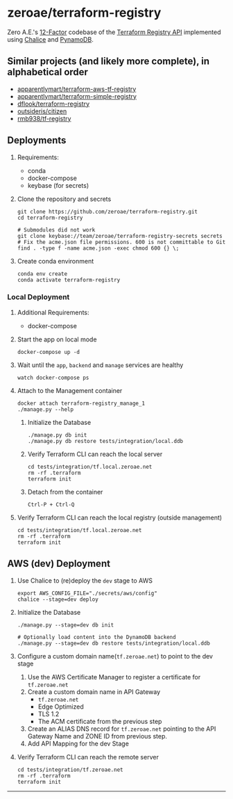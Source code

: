 # zeroae/terraform-registry
Zero A.E.'s [12-Factor][12-factor] codebase of the [Terraform Registry API][registry-api] implemented using [Chalice][chalice] and [PynamoDB][pynamodb].

## Similar projects (and likely more complete), in alphabetical order
  - [apparentlymart/terraform-aws-tf-registry](https://github.com/apparentlymart/terraform-aws-tf-registry)
  - [apparentlymart/terraform-simple-registry](https://github.com/apparentlymart/terraform-simple-registry)
  - [dflook/terraform-registry](https://github.com/dflook/terraform-registry)
  - [outsideris/citizen](https://github.com/outsideris/citizen)
  - [rmb938/tf-registry](https://github.com/rmb938/tf-registry)

## Deployments
1. Requirements: 
    - conda
    - docker-compose
    - keybase (for secrets)

1. Clone the repository and secrets
    ```shell script
    git clone https://github.com/zeroae/terraform-registry.git
    cd terraform-registry

    # Submodules did not work
    git clone keybase://team/zeroae/terraform-registry-secrets secrets
    # Fix the acme.json file permissions. 600 is not committable to Git
    find . -type f -name acme.json -exec chmod 600 {} \;
    ```
   
1. Create conda environment
    ```shell script
    conda env create 
    conda activate terraform-registry
    ```` 

### Local Deployment
1. Additional Requirements:
    - docker-compose

1. Start the app on local mode
    ```shell script
    docker-compose up -d
    ```
   
1. Wait until the `app`, `backend` and `manage` services are healthy
    ```shell script
    watch docker-compose ps  
    ```
   
1. Attach to the Management container 
    ```shell script
    docker attach terraform-registry_manage_1
    ./manage.py --help
    ```

    1. Initialize the Database
       ```shell script
       ./manage.py db init
       ./manage.py db restore tests/integration/local.ddb
       ```
    1. Verify Terraform CLI can reach the local server
        ```shell script
        cd tests/integration/tf.local.zeroae.net
        rm -rf .terraform
        terraform init
        ```
    1. Detach from the container
        ```shell script
        Ctrl-P + Ctrl-Q
        ```

1. Verify Terraform CLI can reach the local registry (outside management)
    ```shell script
    cd tests/integration/tf.local.zeroae.net
    rm -rf .terraform
    terraform init
    ```

## AWS (dev) Deployment
1. Use Chalice to (re)deploy the `dev` stage to AWS
    ```shell script
    export AWS_CONFIG_FILE="./secrets/aws/config"
    chalice --stage=dev deploy
    ```

1. Initialize the Database
    ```shell script
    ./manage.py --stage=dev db init

    # Optionally load content into the DynamoDB backend
    ./manage.py --stage=dev db restore tests/integration/local.ddb
    ```

1. Configure a custom domain name(`tf.zeroae.net`) to point to the dev stage
    1. Use the AWS Certificate Manager to register a certificate for `tf.zeroae.net`
    1. Create a custom domain name in API Gateway
        - `tf.zeroae.net`
        - Edge Optimized
        - TLS 1.2
        - The ACM certificate from the previous step
    1. Create an ALIAS DNS record for `tf.zeroae.net` pointing to the API Gateway Name and ZONE ID from previous step.
    1. Add API Mapping for the dev Stage

1. Verify Terraform CLI can reach the remote server
    ```shell script
    cd tests/integration/tf.zeroae.net
    rm -rf .terraform
    terraform init
    ```

---
[12-factor]: https://www.12factor.net
[chalice]: https://github.com/aws/chalice
[pynamodb]: https://github.com/pynamodb/PynamoDB
[registry-api]: https://www.terraform.io/docs/registry/api.html
